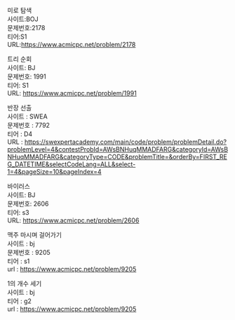 미로 탐색   
사이트:BOJ  
문제번호:2178  
티어:S1   
URL:https://www.acmicpc.net/problem/2178   

트리 순회   
사이트: BJ   
문제번호: 1991   
티어: S1   
URL: https://www.acmicpc.net/problem/1991   

반장 선출   
사이트 : SWEA   
문제번호 : 7792   
티어 : D4   
URL : https://swexpertacademy.com/main/code/problem/problemDetail.do?problemLevel=4&contestProbId=AWsBNHuqMMADFARG&categoryId=AWsBNHuqMMADFARG&categoryType=CODE&problemTitle=&orderBy=FIRST_REG_DATETIME&selectCodeLang=ALL&select-1=4&pageSize=10&pageIndex=4   

바이러스   
사이트: BJ   
문제번호: 2606   
티어: s3   
URL: https://www.acmicpc.net/problem/2606   

맥주 마시며 걸어가기   
사이트 : bj   
문제번호 : 9205   
티어 : s1   
url : https://www.acmicpc.net/problem/9205   

1의 개수 세기   
사이트 : bj   
티어 : g2   
url : https://www.acmicpc.net/problem/9205   